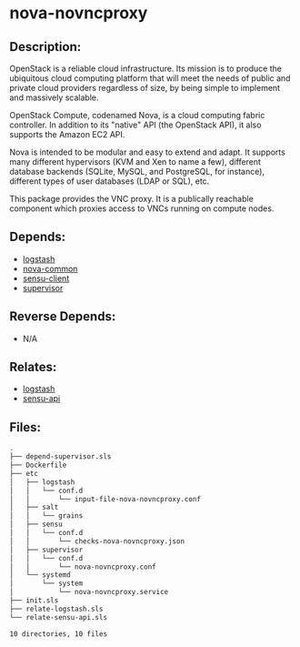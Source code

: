 # nova-novncproxy

## Description:

OpenStack is a reliable cloud infrastructure. Its mission is to produce the ubiquitous cloud computing platform that will meet the needs of public and private cloud providers regardless of size, by being simple to implement and massively scalable.

OpenStack Compute, codenamed Nova, is a cloud computing fabric controller. In addition to its "native" API (the OpenStack API), it also supports the Amazon EC2 API.

Nova is intended to be modular and easy to extend and adapt. It supports many different hypervisors (KVM and Xen to name a few), different database backends (SQLite, MySQL, and PostgreSQL, for instance), different types of user databases (LDAP or SQL), etc.

This package provides the VNC proxy. It is a publically reachable component which proxies access to VNCs running on compute nodes.

## Depends:

  -  [logstash](/salt/logstash)
  -  [nova-common](/salt/nova-common)
  -  [sensu-client](/salt/sensu-client)
  -  [supervisor](/salt/supervisor)

## Reverse Depends:

  -  N/A

## Relates:

  -  [logstash](/salt/logstash)
  -  [sensu-api](/salt/sensu-api)

## Files:

```bash
.
├── depend-supervisor.sls
├── Dockerfile
├── etc
│   ├── logstash
│   │   └── conf.d
│   │       └── input-file-nova-novncproxy.conf
│   ├── salt
│   │   └── grains
│   ├── sensu
│   │   └── conf.d
│   │       └── checks-nova-novncproxy.json
│   ├── supervisor
│   │   └── conf.d
│   │       └── nova-novncproxy.conf
│   └── systemd
│       └── system
│           └── nova-novncproxy.service
├── init.sls
├── relate-logstash.sls
└── relate-sensu-api.sls

10 directories, 10 files
```
